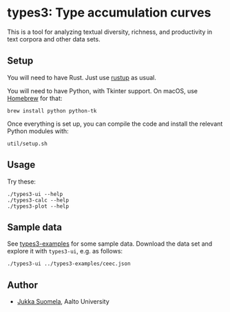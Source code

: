 # types3: Type accumulation curves

This is a tool for analyzing textual diversity, richness, and productivity in text corpora and other data sets.

## Setup

You will need to have Rust. Just use [rustup](https://www.rust-lang.org/tools/install) as usual.

You will need to have Python, with Tkinter support. On macOS, use [Homebrew](https://brew.sh) for that:

    brew install python python-tk

Once everything is set up, you can compile the code and install the relevant Python modules with:

    util/setup.sh

## Usage

Try these:

    ./types3-ui --help
    ./types3-calc --help
    ./types3-plot --help

## Sample data

See [types3-examples](https://github.com/suomela/types3-examples) for some sample data. Download the data set and explore it with `types3-ui`, e.g. as follows:

    ./types3-ui ../types3-examples/ceec.json

## Author

- [Jukka Suomela](https://jukkasuomela.fi/), Aalto University
